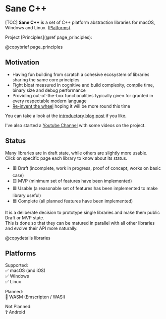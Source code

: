 # Sane C++

[TOC]
**Sane C++** is a set of C++ platform abstraction libraries for macOS, Windows and Linux. ([Platforms](#autotoc_md47)).  

Project [Principles](@ref page_principles):

@copybrief page_principles

## Motivation

- Having fun building from scratch a cohesive ecosystem of libraries sharing the same core principles
- Fight bloat measured in cognitive and build complexity, compile time, binary size and debug performance
- Providing out-of-the-box functionalities typically given for granted in every respectable modern language
- [Re-invent the wheel](https://xkcd.com/927/) hoping it will be more round this time

You can take a look at the [introductory blog post](https://pagghiu.github.io/site/blog/2023-12-23-SaneCppLibrariesRelease.html) if you like.

I've also started a [Youtube Channel](https://www.youtube.com/@Pagghiu) with some videos on the project.

## Status
Many libraries are in draft state, while others are slightly more usable.  
Click on specific page each library to know about its status.  

- 🟥 Draft (incomplete, work in progress, proof of concept, works on basic case)
- 🟨 MVP (minimum set of features have been implemented)
- 🟩 Usable (a reasonable set of features has been implemented to make library useful)
- 🟦 Complete (all planned features have been implemented)

It is a deliberate decision to prototype single libraries and make them public Draft or MVP state.  
This is done so that they can be matured in parallel with all other libraries and evolve their API more naturally.  

@copydetails libraries

## Platforms

Supported:  
✅ macOS (and iOS)  
✅ Windows  
✅ Linux

Planned:  
🔮 WASM (Emscripten / WASI)

Not Planned:  
❓ Android
